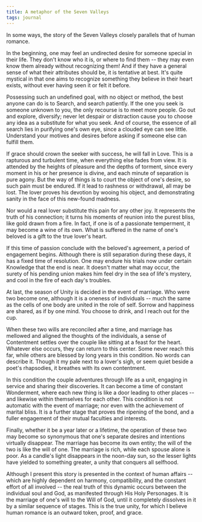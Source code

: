```yaml
---
title: A metaphor of the Seven Valleys
tags: journal
---
```


In some ways, the story of the Seven Valleys closely parallels that of human romance.

In the beginning, one may feel an undirected desire for someone special in their life.  They don't know who it is, or where to find them -- they may even know them already without recognizing them!  And if they have a general sense of what their attributes should be, it is tentative at best.  It's quite mystical in that one aims to recognize something they believe in their heart exists, without ever having seen it or felt it before.

<!--more-->
Possessing such an undefined goal, with no object or method, the best anyone can do is to Search, and search patiently.  If the one you seek is someone unknown to you, the only recourse is to meet more people.  Go out and explore, diversify; never let despair or distraction cause you to choose any idea as a substitute for what you seek.  And of course, the essence of all search lies in purifying one's own eye, since a clouded eye can see little.  Understand your motives and desires before asking if someone else can fulfill them.

If grace should crown the seeker with success, he will fall in Love.  This is a rapturous and turbulent time, when everything else fades from view.  It is attended by the heights of pleasure and the depths of torment, since every moment in his or her presence is divine, and each minute of separation is pure agony.  But the way of things is to court the object of one's desire, so such pain must be endured.  If it lead to rashness or withdrawal, all may be lost.  The lover proves his devotion by wooing his object, and demonstrating sanity in the face of this new-found madness.

Nor would a real lover substitute this pain for any other joy.  It represents the truth of his connection; it turns his moments of reunion into the purest bliss, like gold drawn from a fire.  In fact, if one is of a passionate temperment, it may become a wine of its own.  What is suffered in the name of one's beloved is a gift to the true lover's heart.

If this time of passion conclude with the beloved's agreement, a period of engagement begins.  Although there is still separation during these days, it has a fixed time of resolution.  One may endure his trials now under certain Knowledge that the end is near.  It doesn't matter what may occur, the surety of his pending union makes him feel dry in the sea of life's mystery, and cool in the fire of each day's troubles.

At last, the season of Unity is decided in the event of marriage.  Who were two become one, although it is a oneness of individuals -- much the same as the cells of one body are united in the role of self.  Sorrow and happiness are shared, as if by one mind.  You choose to drink, and I reach out for the cup.

When these two wills are reconciled after a time, and marriage has mellowed and aligned the thoughts of the individuals, a sense of Contentment settles over the couple like sitting at a feast for the heart.  Whatever else occurs, they can return to this center.  Some never reach this far, while others are blessed by long years in this condition.  No words can describe it.  Though it my pale next to a lover's sigh, or seem quiet beside a poet's rhapsodies, it breathes with its own contentment.

In this condition the couple adventures through life as a unit, engaging in service and sharing their discoveries.  It can become a time of constant Wonderment, where each new thing is like a door leading to other places -- and likewise within themselves for each other.  This condition is not automatic with the event of marriage; nor even with the achievement of marital bliss.  It is a further stage that proves the ripening of the bond, and a fuller engagement of their mutual faculties and interests.

Finally, whether it be a year later or a lifetime, the operation of these two may become so synonymous that one's separate desires and intentions virtually disappear.  The marriage has become its own entity; the will of the two is like the will of one.  The marriage is rich, while each spouse alone is poor.  As a candle's light disappears in the noon-day sun, so the lesser lights have yielded to something greater, a unity that conquers all selfhood.

Although I present this story is presented in the context of human affairs -- which are highly dependent on harmony, compatibility, and the constant effort of all involved -- the real truth of this dynamic occurs between the individual soul and God, as manifested through His Holy Personages.  It is the marriage of one's will to the Will of God, until it completely dissolves in it by a similar sequence of stages.  This is the true unity, for which I believe human romance is an outward token, proof, and grace.

